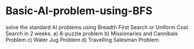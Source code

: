 # Basic-AI-problem-using-BFS
solve the standard AI problems using Breadth First Search or Uniform Cost Search in 2 weeks. 
a) 8-puzzle problem
b) Missionaries and Cannibals Problem
c) Water Jug Problem
d) Travelling Salesman Problem 
